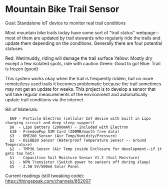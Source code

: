 # Mountain Bike Trail Sensor

Goal: Standalone IoT device to monitor real trail conditions

Most mountain bike trails today have some sort of "trail status" webpage--most of them are updated by trail stewards who regularly ride the trails and update them depending on the conditions. Generally there are four potential statuses

  Red: Wet/muddy, riding will damage the trail surface
  Yellow: Mostly dry except a few isolated spots, ride with caution
  Green: Good to go!
  Blue: Trail is frozen (good)
  
This system works okay when the trail is frequently ridden, but on more remote/less used trails it becomes problematic because the trail sometimes may not get an update for weeks. This project is to develop a sensor that will take regular measurements of the environment and automatically update trail conditions via the internet. 

Bill of Materials:
  
      $69 - Particle Electron (cellular IoT device with built in Lipo charging circuit and deep sleep support)
      $0  - Lipo Battery (2000mAh) - included with Electron
      $10 - FreedomPop SIM Card (200MB/month free data)
      $3  - BME280 Sensor (Air Temp/Humidity/Pressure)
      $2  - DS18B20 Sensor (Waterproof Temperature Sensor -- Ground Temperature)
      $2  - TMP36 Sensor (Air Temp inside Enclosure for development--if it gets too hot)
      $1  - Capacitive Soil Moisture Sensor V1.2 (Soil Moisture)
      $1  - NPN Transistor (Switch power to sensors off during sleep)
      $5  - 2.5W 5V/500mA Solar Panel
     
Current readings (still tweaking code):
  https://thingspeak.com/channels/852007
